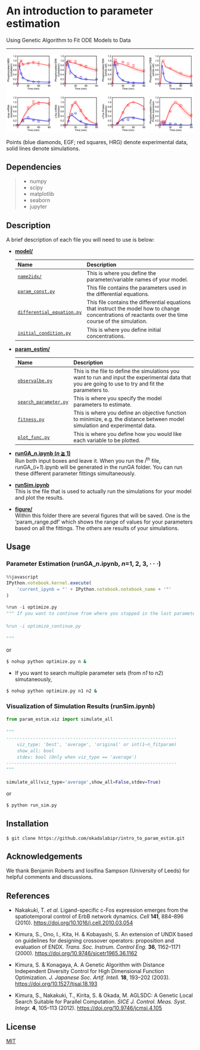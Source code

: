 # An introduction to parameter estimation

Using Genetic Algorithm to Fit ODE Models to Data
***
![simulation_average](images/simulation_average.png)

 Points (blue diamonds, EGF; red squares, HRG) denote experimental data, solid lines denote simulations.

 ## Dependencies
> - numpy
> - scipy
> - matplotlib
> - seaborn
> - jupyter

## Description
A brief description of each file you will need to use is below:

- [**model/**](model/)

    |Name|Description|
    |---|---|
    |[`name2idx/`](model/name2idx/)|This is where you define the parameter/variable names of your model.|
    |[`param_const.py`](model/param_const.py)|This file contains the parameters used in the differential equations.|
    |[`differential_equation.py`](model/differential_equation.py)|This file contains the differential equations that instruct the model how to change concentrations of reactants over the time course of the simulation.|
    |[`initial_condition.py`](model/initial_condition.py)|This is where you define initial concentrations.|

- [**param_estim/**](param_estim/)

    |Name|Description|
    |---|---|
    |[`observalbe.py`](param_estim/observable.py)|This is the file to define the simulations you want to run and input the experimental data that you are going to use to try and fit the parameters to.|
    |[`search_parameter.py`](param_estim/search_parameter.py)|This is where you specify the model parameters to estimate.|
    |[`fitness.py`](param_estim/fitness.py)|This is where you define an objective function to minimize, e.g. the distance between model simulation and experimental data.|
    |[`plot_func.py`](param_estim/plot_func.py)|This is where you define how you would like each variable to be plotted.|


- [**runGA_*n*.ipynb (*n* ≧ 1)**](runGA_1.ipynb)<br>
    Run both input boxes and leave it. When you run the *i*<sup>th</sup> file, runGA_(*i+1*).ipynb will be generated in the runGA folder. You can run these different parameter fittings simultaneously.

- [**runSim.ipynb**](runSim.ipynb)<br>
    This is the file that is used to actually run the simulations for your model and plot the results.

- [**figure/**](figure/)<br>
    Within this folder there are several figures that will be saved. One is the ‘param_range.pdf’ which shows the range of values for your parameters based on all the fittings. The others are results of your simulations.

## Usage
### Parameter Estimation (runGA_*n*.ipynb, *n*=1, 2, 3, · · ·)
```javascript
%%javascript
IPython.notebook.kernel.execute(
    'current_ipynb = "' + IPython.notebook.notebook_name + '"'
)
```
```python
%run -i optimize.py
""" If you want to continue from where you stopped in the last parameter search,

%run -i optimize_continue.py

"""
```
or
```bash 
$ nohup python optimize.py n &
```
- If you want to search multiple parameter sets (from *n1* to *n2*) simutaneously,
```bash
$ nohup python optimize.py n1 n2 &
```

### Visualization of Simulation Results (runSim.ipynb)
```python
from param_estim.viz import simulate_all

"""
----------------------------------------------------------------
    viz_type: 'best', 'average', 'original' or int(1~n_fitparam)
    show_all: bool
    stdev: bool (Only when viz_type == 'average')
----------------------------------------------------------------
"""

simulate_all(viz_type='average',show_all=False,stdev=True)
```
or
```bash
$ python run_sim.py
```

## Installation

    $ git clone https://github.com/okadalabipr/intro_to_param_estim.git

## Acknowledgements
We thank Benjamin Roberts and Iosifina Sampson (University of Leeds) for helpful comments and discussions.

## References
- Nakakuki, T. *et al.* Ligand-specific c-Fos expression emerges from the spatiotemporal control of ErbB network dynamics. *Cell* **141**, 884–896 (2010). https://doi.org/10.1016/j.cell.2010.03.054

- Kimura, S., Ono, I., Kita, H. & Kobayashi, S. An extension of UNDX based on guidelines for designing crossover operators: proposition and evaluation of ENDX. *Trans. Soc. Instrum. Control Eng.* **36**, 1162–1171 (2000). https://doi.org/10.9746/sicetr1965.36.1162

- Kimura, S. & Konagaya, A. A Genetic Algorithm with Distance Independent Diversity Control for High Dimensional Function Optimization. *J. Japanese Soc. Artif. Intell.* **18**, 193–202 (2003). https://doi.org/10.1527/tjsai.18.193

- Kimura, S., Nakakuki, T., Kirita, S. & Okada, M. AGLSDC: A Genetic Local Search Suitable for Parallel Computation. *SICE J. Control. Meas. Syst. Integr.* **4**, 105–113 (2012). https://doi.org/10.9746/jcmsi.4.105

## License
[MIT](/LICENSE)
